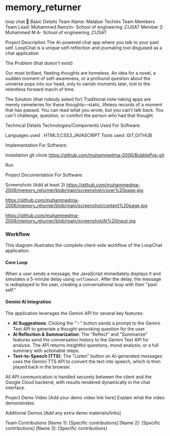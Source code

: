 # memory_returner

loop chat 🎯
Basic Details
Team Name: Malabar Techies
Team Members
Team Lead: Muhammed Ramzin- School of engineering ,CUSAT
Member 2: Muhammed M A- School of engineering ,CUSAT

Project Description
 The AI-powered chat app where you talk to your past self.
 LoopChat is a unique self-reflection and journaling tool disguised as a chat application

The Problem (that doesn't exist)

Our most brilliant, fleeting thoughts are homeless. An idea for a novel, a sudden moment of self-awareness, or a profound question about the universe pops into our head, only to vanish moments later, lost to the relentless forward march of time.

The Solution (that nobody asked for)
Traditional note-taking apps are merely cemeteries for these thoughts—static, lifeless records of a moment that has passed. You can read what you wrote, but you can't talk back. You can't challenge, question, or comfort the person who had that thought.

Technical Details
Technologies/Components Used
For Software:

Languages used : HTML5,CSS3,JAVASCRIPT
Tools used :GIT,GITHUB

Implementation
For Software:

Installation
git clone https://github.com/muhammedma-2006/BubblePop.git

Run


Project Documentation
For Software:

Screenshots (Add at least 3)
https://github.com/muhammedma-2006/memory_returner/blob/main/screenshot/cover%20page.jpg

https://github.com/muhammedma-2006/memory_returner/blob/main/screenshot/content%20page.jpg

https://github.com/muhammedma-2006/memory_returner/blob/main/screenshot/AI%20input.jpg

### Workflow

This diagram illustrates the complete client-side workflow of the LoopChat application.

#### Core Loop
When a user sends a message, the JavaScript immediately displays it and simulates a 5-minute delay using `setTimeout`. After the delay, the message is redisplayed to the user, creating a conversational loop with their "past self."

#### Gemini AI Integration
The application leverages the Gemini API for several key features:

* **AI Suggestions**: Clicking the "✨" button sends a prompt to the Gemini Text API to generate a thought-provoking question for the user.
* **AI Reflection & Summarization**: The "Reflect" and "Summarize" features send the conversation history to the Gemini Text API for analysis. The API returns insightful questions, mood analysis, or a full summary with actionable steps.
* **Text-to-Speech (TTS)**: The "Listen" button on AI-generated messages uses the Gemini TTS API to convert the text into speech, which is then played back in the browser.

All API communication is handled securely between the client and the Google Cloud backend, with results rendered dynamically in the chat interface.


Project Demo
Video
[Add your demo video link here] Explain what the video demonstrates

Additional Demos
[Add any extra demo materials/links]

Team Contributions
[Name 1]: [Specific contributions]
[Name 2]: [Specific contributions]
[Name 3]: [Specific contributions]
